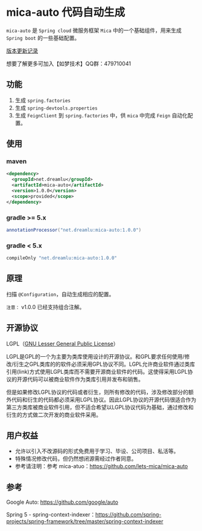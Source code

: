 # mica-auto 代码自动生成
`mica-auto` 是 `Spring cloud` 微服务框架 `Mica` 中的一个基础组件，用来生成 `Spring boot` 的一些基础配置。 

[版本更新记录](CHANGELOG.md)

想要了解更多可加入【如梦技术】QQ群：479710041

## 功能
1. 生成 `spring.factories`
2. 生成 `spring-devtools.properties`
3. 生成 `FeignClient` 到 `spring.factories` 中，供 `mica` 中完成 `Feign` 自动化配置。

## 使用
### maven
```xml
<dependency>
  <groupId>net.dreamlu</groupId>
  <artifactId>mica-auto</artifactId>
  <version>1.0.0</version>
  <scope>provided</scope>
</dependency>
```

### gradle >= 5.x
```groovy
annotationProcessor("net.dreamlu:mica-auto:1.0.0")
```

### gradle < 5.x
```groovy
compileOnly "net.dreamlu:mica-auto:1.0.0"
```

## 原理
扫描 `@Configuration`，自动生成相应的配置。

`注意：` v1.0.0 已经支持组合注解。

## 开源协议
LGPL（[GNU Lesser General Public License](http://www.gnu.org/licenses/lgpl.html)）

LGPL是GPL的一个为主要为类库使用设计的开源协议。和GPL要求任何使用/修改/衍生之GPL类库的的软件必须采用GPL协议不同。LGPL允许商业软件通过类库引用(link)方式使用LGPL类库而不需要开源商业软件的代码。这使得采用LGPL协议的开源代码可以被商业软件作为类库引用并发布和销售。

但是如果修改LGPL协议的代码或者衍生，则所有修改的代码，涉及修改部分的额外代码和衍生的代码都必须采用LGPL协议。因此LGPL协议的开源代码很适合作为第三方类库被商业软件引用，但不适合希望以LGPL协议代码为基础，通过修改和衍生的方式做二次开发的商业软件采用。

## 用户权益
* 允许以引入不改源码的形式免费用于学习、毕设、公司项目、私活等。
* 特殊情况修改代码，但仍然想闭源需经过作者同意。
* 参考请注明：参考 mica-atuo：https://github.com/lets-mica/mica-auto

## 参考
Google Auto: https://github.com/google/auto

Spring 5 - spring-context-indexer：https://github.com/spring-projects/spring-framework/tree/master/spring-context-indexer

